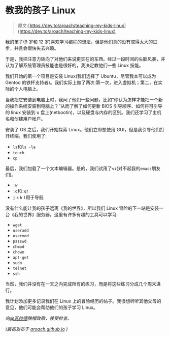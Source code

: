 # 教我的孩子 Linux

> 原文:[https://dev.to/aroach/teaching-my-kids-linux](https://dev.to/aroach/teaching-my-kids-linux)

我的孩子(9 岁和 12 岁)喜欢学习编程的想法，但是他们真的没有取得太大的进步，并且会很快失去兴趣。

于是，我把注意力转向了对他们来说更实在的东西。经过一段时间的头脑风暴，并认为了解系统管理员技能也是很好的，我决定教他们一些 Linux 技能。

我们开始的第一个项目是安装 Linux(我们选择了 Ubuntu，尽管我本可以成为 Gentoo 的铁杆支持者)。我们实际上做了两次:第一次，进入虚拟机；第二，在实际的个人电脑上。

当我把它安装到电脑上时，我问了他们一些问题，比如“你认为怎样才能把一个新的操作系统安装到电脑上？”从而了解了如何更新 BIOS 引导顺序、如何将可引导的 linux 安装到 u 盘上(netbootin)，以及硬盘与内存的区别。我们还学习了主机名和创建用户帐户。

安装了 OS 之后，我们开始探索 Linux。他们立即想使用 GUI，但是我引导他们打开终端。我们使用了:

*   `ls`和`ls -la`
*   `touch`
*   `cp`

最后，我们加载了一个文本编辑器。是的，我们试用了`vi`(对不起我的`emacs`朋友们)。

*   `:w`
*   `:q`和`:q!`
*   `j` `k` `h` `l`用于导航

没有什么能让我的孩子远离《我的世界》，所以我们 Linux 冒险的下一站是安装一台《我的世界》服务器。这里有许多有趣的工具可以学习:

*   `wget`
*   `useradd`
*   `usermod`
*   `passwd`
*   `chmod`
*   `chown`
*   `apt-get`
*   `sudo`
*   `telnet`
*   `ssh`

当然，我们并没有在一天之内完成所有的练习，而是将这些练习分成几个周末进行。

我计划添加更多记录我们在 Linux 上的冒险经历的帖子。我很想听听其他父母的意见，他们可能会帮助他们的孩子学习 Linux。

*向[@瓦拉德](https://twitter.com/vallard)脱帽致敬，接受检查。*

*(最初发布于 [aroach.github.io](https://aroach.github.io) )*